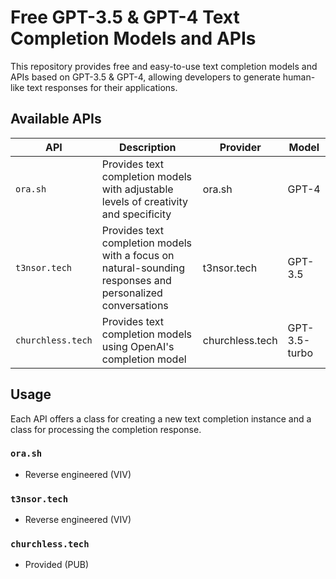# Free GPT-3.5 & GPT-4 Text Completion Models and APIs

This repository provides free and easy-to-use text completion models and APIs based on GPT-3.5 & GPT-4, allowing developers to generate human-like text responses for their applications.

## Available APIs

| API | Description | Provider | Model |
| --- | --- | --- | --- |
| `ora.sh` | Provides text completion models with adjustable levels of creativity and specificity | ora.sh | GPT-4 |
| `t3nsor.tech` | Provides text completion models with a focus on natural-sounding responses and personalized conversations | t3nsor.tech | GPT-3.5 |
| `churchless.tech` | Provides text completion models using OpenAI's completion model | churchless.tech | GPT-3.5-turbo |

## Usage

Each API offers a class for creating a new text completion instance and a class for processing the completion response.

### `ora.sh`

- Reverse engineered (VIV)

### `t3nsor.tech`

- Reverse engineered (VIV)

### `churchless.tech`

- Provided (PUB)
